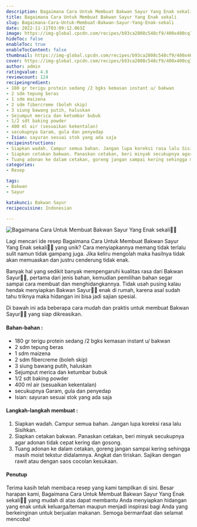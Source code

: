 ```yaml
---
description: Bagaimana Cara Untuk Membuat Bakwan Sayur Yang Enak sekali"
title: Bagaimana Cara Untuk Membuat Bakwan Sayur Yang Enak sekali
slug: Bagaimana-Cara-Untuk-Membuat-Bakwan-Sayur-Yang-Enak-sekali
date: 2022-11-11T03:09:12.063Z
image: https://img-global.cpcdn.com/recipes/b93ca2808c548cf9/400x400cq70/photo.jpg
hideToc: false
enableToc: true
enableTocContent: false
thumbnail: https://img-global.cpcdn.com/recipes/b93ca2808c548cf9/400x400cq70/photo.jpg
cover: https://img-global.cpcdn.com/recipes/b93ca2808c548cf9/400x400cq70/photo.jpg
author: admin
ratingvalue: 4.8
reviewcount: 124
recipeingredient:
- 180 gr terigu protein sedang /2 bgks kemasan instant u/ bakwan
- 2 sdm tepung beras
- 1 sdm maizena
- 2 sdm fibercreme (boleh skip)
- 3 siung bawang putih, haluskan
- Sejumput merica dan ketumbar bubuk
- 1/2 sdt baking powder
- 400 ml air (sesuaikan kekentalan)
- secukupnya Garam, gula dan penyedap
- Isian: sayuran sesuai stok yang ada saja
recipeinstructions:
- Siapkan wadah. Campur semua bahan. Jangan lupa koreksi rasa lalu Sisihkan.
- Siapkan cetakan bakwan. Panaskan cetakan, beri minyak secukupnya agar adonan tidak cepat kering dan gosong.
- Tuang adonan ke dalam cetakan, goreng jangan sampai kering sehingga masih moist tekstur didalamnya. Angkat dan tiriskan. Sajikan dengan rawit atau dengan saos cocolan kesukaan.
categories:
- Resep

tags:
- Bakwan
- Sayur

katakunci: Bakwan Sayur
recipecuisine: Indonesian

---
```


![Bagaimana Cara Untuk Membuat Bakwan Sayur Yang Enak sekali👩‍🍳](https://img-global.cpcdn.com/recipes/b93ca2808c548cf9/400x400cq70/photo.jpg)

Lagi mencari ide resep Bagaimana Cara Untuk Membuat Bakwan Sayur Yang Enak sekali👩‍🍳 yang unik? Cara menyiapkannya memang tidak terlalu sulit namun tidak gampang juga. Jika keliru mengolah maka hasilnya tidak akan memuaskan dan justru cenderung tidak enak.

Banyak hal yang sedikit banyak mempengaruhi kualitas rasa dari Bakwan Sayur👩‍🍳, pertama dari jenis bahan, kemudian pemilihan bahan segar sampai cara membuat dan menghidangkannya. Tidak usah pusing kalau hendak menyiapkan Bakwan Sayur👩‍🍳 enak di rumah, karena asal sudah tahu triknya maka hidangan ini bisa jadi sajian spesial.

Di bawah ini ada beberapa cara mudah dan praktis untuk membuat Bakwan Sayur👩‍🍳 yang siap dikreasikan.

<!--inarticleads1-->

#### Bahan-bahan :

- 180 gr terigu protein sedang /2 bgks kemasan instant u/ bakwan
- 2 sdm tepung beras
- 1 sdm maizena
- 2 sdm fibercreme (boleh skip)
- 3 siung bawang putih, haluskan
- Sejumput merica dan ketumbar bubuk
- 1/2 sdt baking powder
- 400 ml air (sesuaikan kekentalan)
- secukupnya Garam, gula dan penyedap
- Isian: sayuran sesuai stok yang ada saja

<!--inarticleads2-->

#### Langkah-langkah membuat :

1. Siapkan wadah. Campur semua bahan. Jangan lupa koreksi rasa lalu Sisihkan.
1. Siapkan cetakan bakwan. Panaskan cetakan, beri minyak secukupnya agar adonan tidak cepat kering dan gosong.
1. Tuang adonan ke dalam cetakan, goreng jangan sampai kering sehingga masih moist tekstur didalamnya. Angkat dan tiriskan. Sajikan dengan rawit atau dengan saos cocolan kesukaan.

#### Penutup

Terima kasih telah membaca resep yang kami tampilkan di sini. Besar harapan kami, Bagaimana Cara Untuk Membuat Bakwan Sayur Yang Enak sekali👩‍🍳 yang mudah di atas dapat membantu Anda menyiapkan hidangan yang enak untuk keluarga/teman maupun menjadi inspirasi bagi Anda yang berkeinginan untuk berjualan makanan. Semoga bermanfaat dan selamat mencoba!